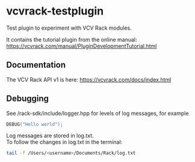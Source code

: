 # vcvrack-testplugin

Test plugin to experiment with VCV Rack modules.

It contains the tutorial plugin from the online manual: https://vcvrack.com/manual/PluginDevelopmentTutorial.html

## Documentation

The VCV Rack API v1 is here: https://vcvrack.com/docs/index.html 

## Debugging

See /rack-sdk/include/logger.hpp for levels of log messages, for example

```c++
DEBUG("Hello world");
```

Log messages are stored in log.txt.<br>
To follow the changes in log.txt in the terminal:

```bash
tail -f /Users/<username>/Documents/Rack/log.txt 
```
